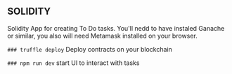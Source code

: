 ## SOLIDITY
Solidity App for creating To Do tasks.
You'll nedd to have instaled Ganache or similar, 
you also will need Metamask installed on your browser.

`### truffle deploy`
Deploy contracts on your blockchain

`### npm run dev`
start UI to interact with tasks
